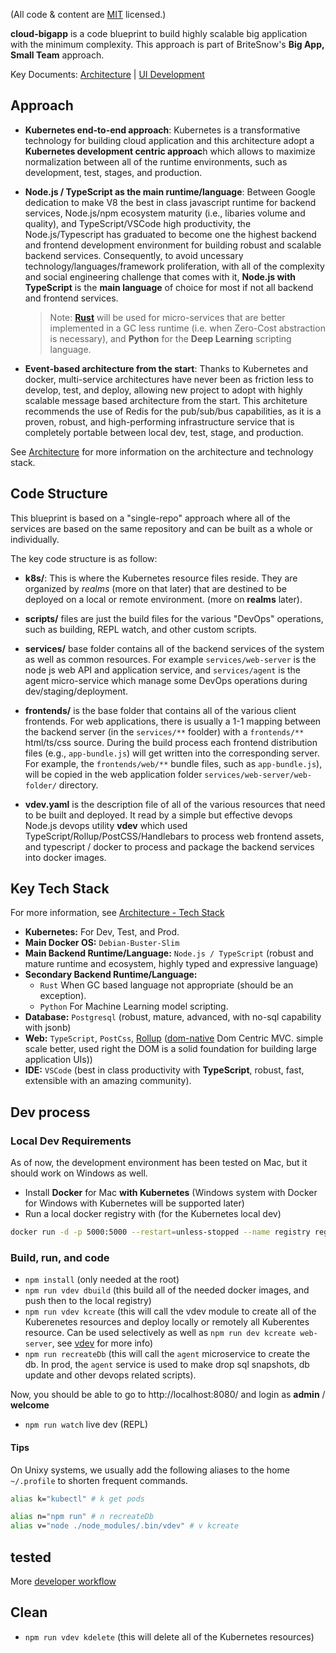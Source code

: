(All code & content are [MIT](https://opensource.org/licenses/MIT) licensed.)

**cloud-bigapp** is a code blueprint to build highly scalable big application with the minimum complexity. This approach is part of BriteSnow's **Big App, Small Team** approach. 


Key Documents: [Architecture](doc/arch.md) | [UI Development](doc/ui.md)

## Approach

- **Kubernetes end-to-end approach**: Kubernetes is a transformative technology for building cloud application and this architecture adopt a **Kubernetes development centric approac**h which allows to maximize normalization between all of the runtime environments, such as development, test, stages, and production. 

- **Node.js / TypeScript as the main runtime/language**: Between Google dedication to make V8 the best in class javascript runtime for backend services, Node.js/npm ecosystem maturity (i.e., libaries volume and quality), and TypeScript/VSCode high productivity, the Node.js/Typescript has graduated to become one the highest backend and frontend development environment for building robust and scalable backend services. Consequently, to avoid uncessary technology/languages/framework proliferation, with all of the complexity and social engineering challenge that comes with it, **Node.js with TypeScript** is the **main language** of choice for most if not all backend and frontend services.
    > Note: **[Rust](https://rust-lang.org/)** will be used for micro-services that are better implemented in a GC less runtime (i.e. when Zero-Cost abstraction is necessary), and **Python** for the **Deep Learning** scripting language. 

- **Event-based architecture from the start**: Thanks to Kubernetes and docker, multi-service architectures have never been as friction less to develop, test, and deploy, allowing new project to adopt with highly scalable message based architecture from the start. This architeture recommends the use of Redis for the pub/sub/bus capabilities, as it is a proven, robust, and high-performing infrastructure service that is completely portable between local dev, test, stage, and production. 


See [Architecture](doc/arch.md) for more information on the architecture and technology stack.

## Code Structure

This blueprint is based on a "single-repo" approach where all of the services are based on the same repository and can be built as a whole or individually. 

The key code structure is as follow: 

- **k8s/**: This is where the Kubernetes resource files reside. They are organized by *realms* (more on that later) that are destined to be deployed on a local or remote environment. (more on **realms** later). 

- **scripts/** files are just the build files for the various "DevOps" operations, such as building, REPL watch, and other custom scripts. 

- **services/** base folder contains all of the backend services of the system as well as common resources. For example `services/web-server` is the node js web API and application service, and `services/agent` is the agent micro-service which manage some DevOps operations during dev/staging/deployment. 

- **frontends/** is the base folder that contains all of the various client frontends. For web applications, there is usually a 1-1 mapping between the backend server (in the `services/**` foolder) with a `frontends/**` html/ts/css source.  During the build process each frontend distribution files (e.g., `app-bundle.js`) will get written into the corresponding server. For example, the `frontends/web/**` bundle files, such as `app-bundle.js`), will be copied in the web application folder `services/web-server/web-folder/` directory.

- **vdev.yaml** is the description file of all of the various resources that need to be built and deployed. It read by a simple but effective devops Node.js devops utility **vdev** which used TypeScript/Rollup/PostCSS/Handlebars to process web frontend assets, and typescript / docker to process and package the backend services into docker images. 


## Key Tech Stack

For more information, see [Architecture - Tech Stack](doc/arch.md#TechStack)

- **Kubernetes:** For Dev, Test, and Prod.
- **Main Docker OS:** `Debian-Buster-Slim`
- **Main Backend Runtime/Language:** `Node.js / TypeScript` (robust and mature runtime and ecosystem, highly typed and expressive language)
- **Secondary Backend Runtime/Language:**
  - `Rust` When GC based language not appropriate (should be an exception). 
  - `Python` For Machine Learning model scripting.
- **Database:** `Postgresql` (robust, mature, advanced, with no-sql capability with jsonb)
- **Web:** `TypeScript`, `PostCss`, [Rollup](https://www.npmjs.com/package/rollup) ([dom-native](https://github.com/dom-native/dom-native) Dom Centric MVC. simple scale better, used right the DOM is a solid foundation for building large application UIs))
- **IDE:** `VSCode` (best in class productivity with **TypeScript**, robust, fast, extensible with an amazing community). 


## Dev process

### Local Dev Requirements

As of now, the development environment has been tested on Mac, but it should work on Windows as well. 

- Install **Docker** for Mac **with Kubernetes** (Windows system with Docker for Windows with Kubernetes will be supported later)
- Run a local docker registry with (for the Kubernetes local dev)

```sh
docker run -d -p 5000:5000 --restart=unless-stopped --name registry registry
```

### Build, run, and code

- `npm install` (only needed at the root)
- `npm run vdev dbuild` (this build all of the needed docker images, and push then to the local registry)
- `npm run vdev kcreate` (this will call the vdev module to create all of the Kuberenetes resources and deploy locally or remotely all Kuberentes resource. Can be used selectively as well as `npm run dev kcreate web-server`, see [vdev](https://github.com/BriteSnow/node-vdev) for more info)
- `npm run recreateDb` (this will call the `agent` microservice to create the db. In prod, the `agent` service is used to make drop sql snapshots, db update and other devops related scripts). 

Now, you should be able to go to http://localhost:8080/ and login as **admin** / **welcome**

- `npm run watch` live dev (REPL) 

#### Tips
On Unixy systems, we usually add the following aliases to the home `~/.profile` to shorten frequent commands.

```sh
alias k="kubectl" # k get pods

alias n="npm run" # n recreateDb
alias v="node ./node_modules/.bin/vdev" # v kcreate
```

## tested

More [developer workflow](doc/dev.md)

## Clean

- `npm run vdev kdelete` (this will delete all of the Kubernetes resources)

